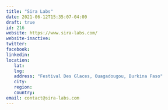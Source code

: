 ```yaml
---
title: "Sira Labs"
date: 2021-06-12T15:35:07-04:00
draft: true
id: 216
website: https://www.sira-labs.com/
website-inactive: 
twitter: 
facebook: 
linkedin: 
location: 
   lat: 
   lng: 
   address: "Festival Des Glaces, Ouagadougou, Burkina Faso"
   city: 
   region: 
   country: 
email: contact@sira-labs.com
---
```


